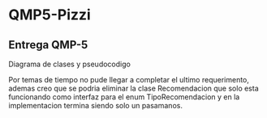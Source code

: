 # QMP5-Pizzi

## Entrega QMP-5

Diagrama de clases y pseudocodigo

Por temas de tiempo no pude llegar a completar el ultimo requerimento, ademas creo que se podria eliminar la clase Recomendacion que solo esta funcionando como interfaz para el enum TipoRecomendacion y en la implementacion termina siendo solo un pasamanos.
